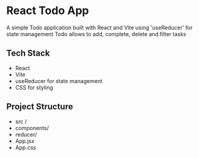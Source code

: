 # React Todo App
A simple Todo application built with React and Vite using 'useReducer' for state management
Todo allows to add, complete, delete and filter tasks

## Tech Stack
- React
- Vite
- useReducer for state management
- CSS for styling

## Project Structure
- src /
-   components/
-   reducer/
- App.jsx
- App.css
